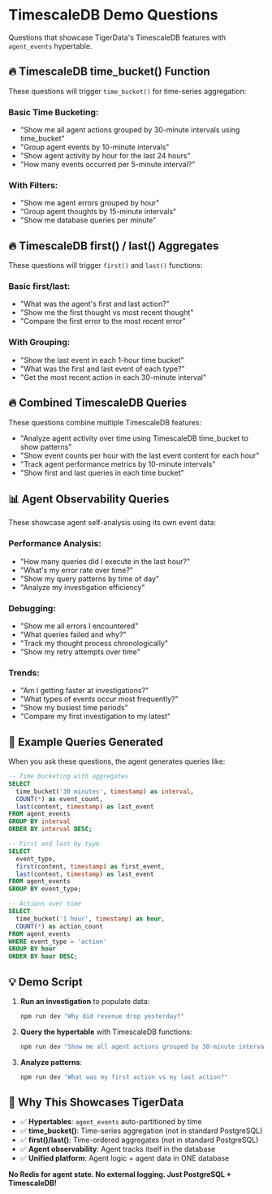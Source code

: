 # TimescaleDB Demo Questions

Questions that showcase TigerData's TimescaleDB features with `agent_events` hypertable.

## 🔥 TimescaleDB time_bucket() Function

These questions will trigger `time_bucket()` for time-series aggregation:

### Basic Time Bucketing:
- "Show me all agent actions grouped by 30-minute intervals using time_bucket"
- "Group agent events by 10-minute intervals"
- "Show agent activity by hour for the last 24 hours"
- "How many events occurred per 5-minute interval?"

### With Filters:
- "Show me agent errors grouped by hour"
- "Group agent thoughts by 15-minute intervals"
- "Show me database queries per minute"

## 🔥 TimescaleDB first() / last() Aggregates

These questions will trigger `first()` and `last()` functions:

### Basic first/last:
- "What was the agent's first and last action?"
- "Show me the first thought vs most recent thought"
- "Compare the first error to the most recent error"

### With Grouping:
- "Show the last event in each 1-hour time bucket"
- "What was the first and last event of each type?"
- "Get the most recent action in each 30-minute interval"

## 🔥 Combined TimescaleDB Queries

These questions combine multiple TimescaleDB features:

- "Analyze agent activity over time using TimescaleDB time_bucket to show patterns"
- "Show event counts per hour with the last event content for each hour"
- "Track agent performance metrics by 10-minute intervals"
- "Show first and last queries in each time bucket"

## 📊 Agent Observability Queries

These showcase agent self-analysis using its own event data:

### Performance Analysis:
- "How many queries did I execute in the last hour?"
- "What's my error rate over time?"
- "Show my query patterns by time of day"
- "Analyze my investigation efficiency"

### Debugging:
- "Show me all errors I encountered"
- "What queries failed and why?"
- "Track my thought process chronologically"
- "Show my retry attempts over time"

### Trends:
- "Am I getting faster at investigations?"
- "What types of events occur most frequently?"
- "Show my busiest time periods"
- "Compare my first investigation to my latest"

## 🎯 Example Queries Generated

When you ask these questions, the agent generates queries like:

```sql
-- Time bucketing with aggregates
SELECT 
  time_bucket('30 minutes', timestamp) as interval,
  COUNT(*) as event_count,
  last(content, timestamp) as last_event
FROM agent_events
GROUP BY interval
ORDER BY interval DESC;

-- First and last by type
SELECT 
  event_type,
  first(content, timestamp) as first_event,
  last(content, timestamp) as last_event
FROM agent_events
GROUP BY event_type;

-- Actions over time
SELECT 
  time_bucket('1 hour', timestamp) as hour,
  COUNT(*) as action_count
FROM agent_events
WHERE event_type = 'action'
GROUP BY hour
ORDER BY hour DESC;
```

## 💡 Demo Script

1. **Run an investigation** to populate data:
   ```bash
   npm run dev "Why did revenue drop yesterday?"
   ```

2. **Query the hypertable** with TimescaleDB functions:
   ```bash
   npm run dev "Show me all agent actions grouped by 30-minute intervals using time_bucket"
   ```

3. **Analyze patterns**:
   ```bash
   npm run dev "What was my first action vs my last action?"
   ```

## 🚀 Why This Showcases TigerData

- ✅ **Hypertables**: `agent_events` auto-partitioned by time
- ✅ **time_bucket()**: Time-series aggregation (not in standard PostgreSQL)
- ✅ **first()/last()**: Time-ordered aggregates (not in standard PostgreSQL)
- ✅ **Agent observability**: Agent tracks itself in the database
- ✅ **Unified platform**: Agent logic + agent data in ONE database

**No Redis for agent state. No external logging. Just PostgreSQL + TimescaleDB!**


